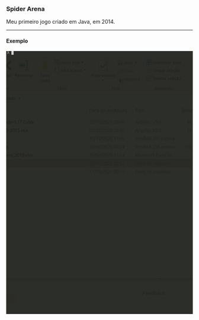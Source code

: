 ### Spider Arena
Meu primeiro jogo criado em Java, em 2014.

-------
#### Exemplo
![Spider Arena](Spider_Arena.gif)